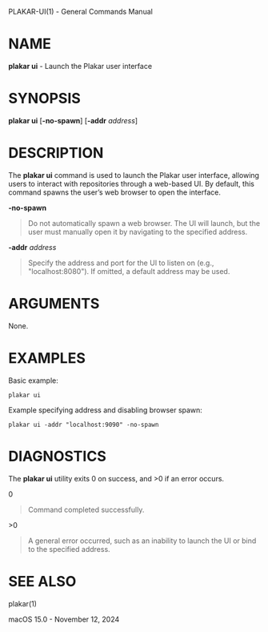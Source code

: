 PLAKAR-UI(1) - General Commands Manual

# NAME

**plakar ui** - Launch the Plakar user interface

# SYNOPSIS

**plakar ui**
\[**-no-spawn**]
\[**-addr**&nbsp;*address*]

# DESCRIPTION

The
**plakar ui**
command is used to launch the Plakar user interface, allowing users to
interact with repositories through a web-based UI.
By default, this command spawns the user&#8217;s web browser to open the
interface.

**-no-spawn**

> Do not automatically spawn a web browser.
> The UI will launch, but the user must manually open it by navigating
> to the specified address.

**-addr** *address*

> Specify the address and port for the UI to listen on (e.g., "localhost:8080").
> If omitted, a default address may be used.

# ARGUMENTS

None.

# EXAMPLES

Basic example:

	plakar ui

Example specifying address and disabling browser spawn:

	plakar ui -addr "localhost:9090" -no-spawn

# DIAGNOSTICS

The **plakar ui** utility exits&#160;0 on success, and&#160;&gt;0 if an error occurs.

0

> Command completed successfully.

&gt;0

> A general error occurred, such as an inability to launch the UI or
> bind to the specified address.

# SEE ALSO

plakar(1)

macOS 15.0 - November 12, 2024
